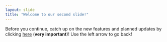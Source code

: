 ```yaml
---
layout: slide
title: "Welcome to our second slide!"
---
```

Before you continue, catch up on the new features and planned updates by clicking [here](https://youtu.be/dQw4w9WgXcQ) (**very important**)! 
Use the left arrow to go back!
